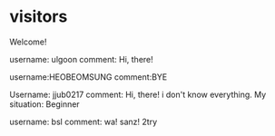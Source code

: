 # visitors

Welcome!

username: ulgoon
comment: Hi, there!

username:HEOBEOMSUNG
comment:BYE

Username: jjub0217
comment: Hi, there! i don't know everything.
My situation: Beginner

username: bsl
comment: wa! sanz! 2try
